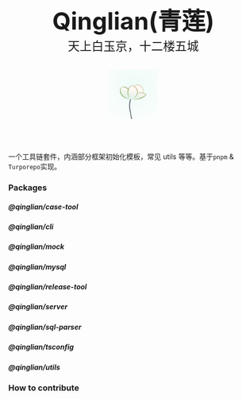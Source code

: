 <div align='center'>
  <font size="10">
    <strong>Qinglian(青莲)</strong>
  </font>
</div>

<div align='center'>
  <font size="5">天上白玉京，十二楼五城</font>
</div>

<br />

<p align="center" >
  <img src="./public/logo.png" width="100" height="100" />
</p>

<br />
<br />

一个工具链套件，内涵部分框架初始化模板，常见 utils 等等。基于`pnpm` & `Turporepo`实现。

### Packages

##### @qinglian/case-tool

##### @qinglian/cli

##### @qinglian/mock

##### @qinglian/mysql

##### @qinglian/release-tool

##### @qinglian/server

##### @qinglian/sql-parser

##### @qinglian/tsconfig

##### @qinglian/utils

### How to contribute
